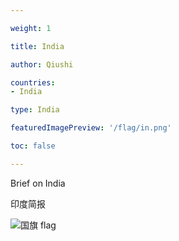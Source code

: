 ```yaml
---

weight: 1

title: India

author: Qiushi 

countries: 
- India

type: India

featuredImagePreview: '/flag/in.png'

toc: false 

---
```


Brief on India

印度简报 

<!--more-->

![国旗 flag](/flag/in.png)